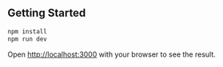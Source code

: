## Getting Started

```bash
npm install 
npm run dev
```

Open [http://localhost:3000](http://localhost:3000) with your browser to see the result.
